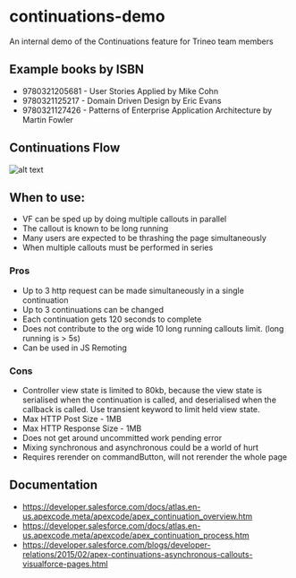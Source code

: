 # continuations-demo
An internal demo of the Continuations feature for Trineo team members

## Example books by ISBN
* 9780321205681 - User Stories Applied by Mike Cohn
* 9780321125217 - Domain Driven Design by Eric Evans
* 9780321127426 - Patterns of Enterprise Application Architecture by Martin Fowler

## Continuations Flow
![alt text](https://developer.salesforce.com/docs/resources/img/en-us/200.0?doc_id=dev_guides%2Fapex%2Fimages%2Fapex_continuations_diagram.png&folder=apexcode "Continuation Flow")

## When to use:
* VF can be sped up by doing multiple callouts in parallel
* The callout is known to be long running
* Many users are expected to be thrashing the page simultaneously
* When multiple callouts must be performed in series
    
### Pros
* Up to 3 http request can be made simultaneously in a single continuation
* Up to 3 continuations can be changed
* Each continuation gets 120 seconds to complete
* Does not contribute to the org wide 10 long running callouts limit. (long running is > 5s)
* Can be used in JS Remoting
    
### Cons 
* Controller view state is limited to 80kb, because the view state is serialised when the continuation is called, and deserialised when the callback is called. Use transient keyword to limit held view state.
* Max HTTP Post Size - 1MB
* Max HTTP Response Size - 1MB
* Does not get around uncommitted work pending error
* Mixing synchronous and asynchronous could be a world of hurt
* Requires rerender on commandButton, will not rerender the whole page

## Documentation
* https://developer.salesforce.com/docs/atlas.en-us.apexcode.meta/apexcode/apex_continuation_overview.htm
* https://developer.salesforce.com/docs/atlas.en-us.apexcode.meta/apexcode/apex_continuation_process.htm
* https://developer.salesforce.com/blogs/developer-relations/2015/02/apex-continuations-asynchronous-callouts-visualforce-pages.html